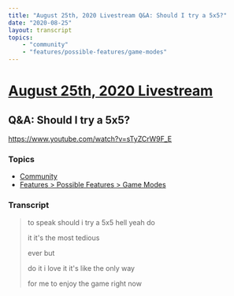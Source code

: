 ```yaml
---
title: "August 25th, 2020 Livestream Q&A: Should I try a 5x5?"
date: "2020-08-25"
layout: transcript
topics:
    - "community"
    - "features/possible-features/game-modes"
---
```

# [August 25th, 2020 Livestream](../2020-08-25.md)
## Q&A: Should I try a 5x5?
https://www.youtube.com/watch?v=sTyZCrW9F_E

### Topics
* [Community](../topics/community.md)
* [Features > Possible Features > Game Modes](../topics/features/possible-features/game-modes.md)

### Transcript

> to speak should i try a 5x5 hell yeah do
> 
> it it's the most tedious
> 
> ever but
> 
> do it i love it it's like the only way
> 
> for me to enjoy the game right now
> 
